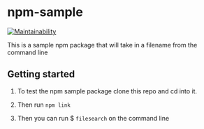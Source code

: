 # npm-sample

[![Maintainability](https://api.codeclimate.com/v1/badges/ef000344f6ecd8fae450/maintainability)](https://codeclimate.com/github/clint77/npm-sample/maintainability)

This is a sample npm package that will take in a filename from the command line

## Getting started

1. To test the npm sample package clone this repo and cd into it.

2. Then run `npm link`

3. Then you can run $ `filesearch` on the command line
